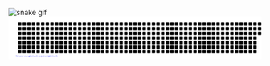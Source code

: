![snake gif](https://github.com/Juanka690/Juanka690/blob/output/github-contribution-grid-snake.gif)
![gitartwork](gitartwork.svg)
